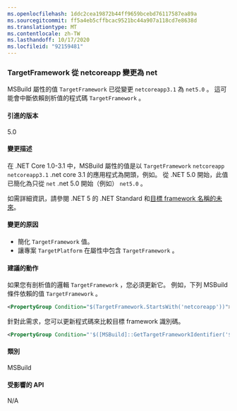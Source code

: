 ```yaml
---
ms.openlocfilehash: 1ddc2cea19872b44ff9659bcebd76117587ea89a
ms.sourcegitcommit: ff5a4eb5cffbcac9521bc44a907a118cd7e8638d
ms.translationtype: MT
ms.contentlocale: zh-TW
ms.lasthandoff: 10/17/2020
ms.locfileid: "92159481"
---
```

### <a name="targetframework-change-from-netcoreapp-to-net"></a>TargetFramework 從 netcoreapp 變更為 net

MSBuild 屬性的值 `TargetFramework` 已從變更 `netcoreapp3.1` 為 `net5.0` 。 這可能會中斷依賴剖析值的程式碼 `TargetFramework` 。

#### <a name="version-introduced"></a>引進的版本

5.0

#### <a name="change-description"></a>變更描述

在 .NET Core 1.0-3.1 中，MSBuild 屬性的值是以 `TargetFramework` `netcoreapp` `netcoreapp3.1` .net core 3.1 的應用程式為開頭，例如。 從 .NET 5.0 開始，此值已簡化為只從 `net` .net 5.0 開始（例如） `net5.0` 。

如需詳細資訊，請參閱 .NET 5 的 .NET Standard 和[目標 framework 名稱](https://github.com/dotnet/designs/blob/main/accepted/2020/net5/net5.md)[的未來](https://devblogs.microsoft.com/dotnet/the-future-of-net-standard/)。

#### <a name="reason-for-change"></a>變更的原因

- 簡化 `TargetFramework` 值。
- 讓專案 `TargetPlatform` 在屬性中包含 `TargetFramework` 。

#### <a name="recommended-action"></a>建議的動作

如果您有剖析值的邏輯 `TargetFramework` ，您必須更新它。 例如，下列 MSBuild 條件依賴的值 `TargetFramework` 。

```xml
<PropertyGroup Condition="$(TargetFramework.StartsWith('netcoreapp'))">
```

針對此需求，您可以更新程式碼來比較目標 framework 識別碼。

```xml
<PropertyGroup Condition="'$([MSBuild]::GetTargetFrameworkIdentifier('$(TargetFramework)'))' == '.NETCoreApp'">
```

#### <a name="category"></a>類別

MSBuild

#### <a name="affected-apis"></a>受影響的 API

N/A

<!--

#### Affected APIs

Not detectable via API analysis.

-->
